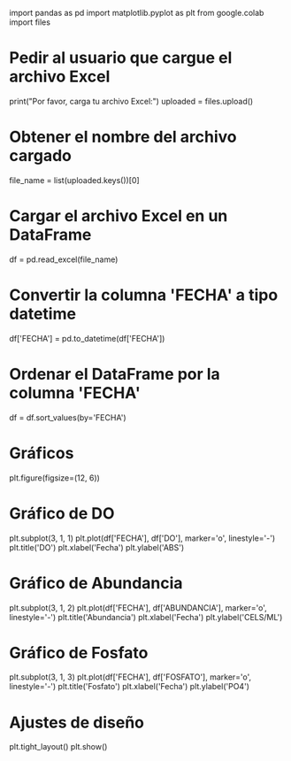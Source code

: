 import pandas as pd
import matplotlib.pyplot as plt
from google.colab import files

# Pedir al usuario que cargue el archivo Excel
print("Por favor, carga tu archivo Excel:")
uploaded = files.upload()

# Obtener el nombre del archivo cargado
file_name = list(uploaded.keys())[0]

# Cargar el archivo Excel en un DataFrame
df = pd.read_excel(file_name)

# Convertir la columna 'FECHA' a tipo datetime
df['FECHA'] = pd.to_datetime(df['FECHA'])

# Ordenar el DataFrame por la columna 'FECHA'
df = df.sort_values(by='FECHA')

# Gráficos
plt.figure(figsize=(12, 6))

# Gráfico de DO
plt.subplot(3, 1, 1)
plt.plot(df['FECHA'], df['DO'], marker='o', linestyle='-')
plt.title('DO')
plt.xlabel('Fecha')
plt.ylabel('ABS')

# Gráfico de Abundancia
plt.subplot(3, 1, 2)
plt.plot(df['FECHA'], df['ABUNDANCIA'], marker='o', linestyle='-')
plt.title('Abundancia')
plt.xlabel('Fecha')
plt.ylabel('CELS/ML')

# Gráfico de Fosfato
plt.subplot(3, 1, 3)
plt.plot(df['FECHA'], df['FOSFATO'], marker='o', linestyle='-')
plt.title('Fosfato')
plt.xlabel('Fecha')
plt.ylabel('PO4')

# Ajustes de diseño
plt.tight_layout()
plt.show()
